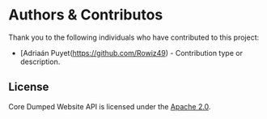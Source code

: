 # Authors & Contributos

Thank you to the following individuals who have contributed to this project:

- [Adriaán Puyet(https://github.com/Rowiz49) - Contribution type or description.

## License

Core Dumped Website API is licensed under the [Apache 2.0](LICENSE).
